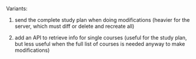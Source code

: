 Variants:

1) send the complete study plan when doing modifications (heavier for the server, which must diff or delete and recreate all)

2) add an API to retrieve info for single courses (useful for the study plan, but less useful when the full list of courses is needed anyway to make modifications)

